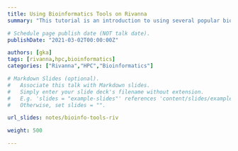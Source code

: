 ```yaml
---
title: Using Bioinformatics Tools on Rivanna
summary: "This tutorial is an introduction to using several popular bioinformatics tools on Rivanna."

# Schedule page publish date (NOT talk date).
publishDate: "2021-03-02T00:00:00Z"

authors: [gka]
tags: [rivanna,hpc,bioinformatics]
categories: ["Rivanna","HPC","Bioinformatics"]

# Markdown Slides (optional).
#   Associate this talk with Markdown slides.
#   Simply enter your slide deck's filename without extension.
#   E.g. 'slides = "example-slides"' references 'content/slides/example-slides.md'.
#   Otherwise, set slides = "".

url_slides: notes/bioinfo-tools-riv

weight: 500

---
```


